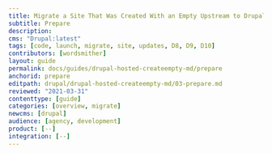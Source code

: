 ```yaml
---
title: Migrate a Site That Was Created With an Empty Upstream to Drupal:latest
subtitle: Prepare
description: 
cms: "Drupal:latest"
tags: [code, launch, migrate, site, updates, D8, D9, D10]
contributors: [wordsmither]
layout: guide
permalink: docs/guides/drupal-hosted-createempty-md/prepare
anchorid: prepare
editpath: drupal/drupal-hosted-createempty-md/03-prepare.md
reviewed: "2021-03-31"
contenttype: [guide]
categories: [overview, migrate]
newcms: [drupal]
audience: [agency, development]
product: [--]
integration: [--]
---
```


<Partial file="drupal/prepare-local-environment-no-clone-new.md" />
